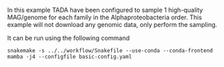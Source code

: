 In this example TADA have been configured to sample 1 high-quality MAG/genome for each family in the Alphaproteobacteria order. This example will not download any genomic data, only perform the sampling.

It can be run using the following command
```
snakemake -s ../../workflow/Snakefile --use-conda --conda-frontend mamba -j4 --configfile basic-config.yaml
```
